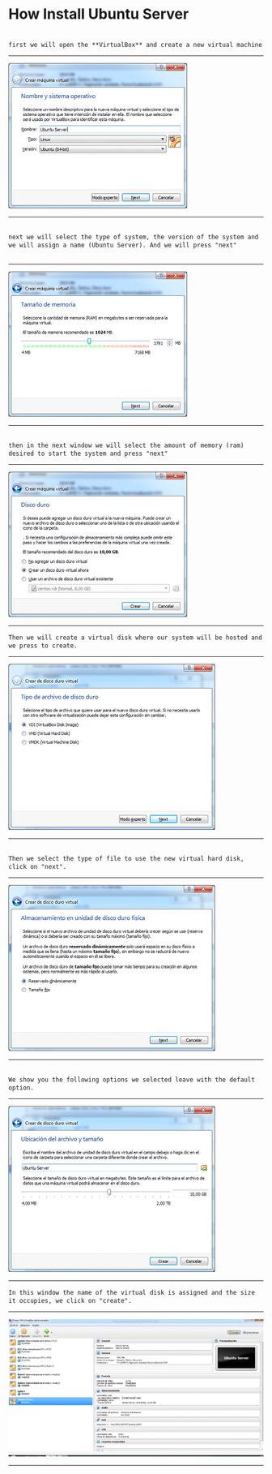 How Install Ubuntu Server
===================

```

first we will open the **VirtualBox** and create a new virtual machine 

```


-------------

<img src="https://github.com/mt-imperial/UbuntuServer/blob/master/Imagenes/1.png">

-------------


```

next we will select the type of system, the version of the system and we will assign a name (Ubuntu Server). And we will press "next"


```
-------------

<img src="https://github.com/mt-imperial/UbuntuServer/blob/master/Imagenes/2.png">

-------------

```

then in the next window we will select the amount of memory (ram) desired to start the system and press "next"

```

-------------

<img src="https://github.com/mt-imperial/UbuntuServer/blob/master/Imagenes/3.png">

-------------

```
Then we will create a virtual disk where our system will be hosted and we press to create.

```

-------------

<img src="https://github.com/mt-imperial/UbuntuServer/blob/master/Imagenes/4.png">

-------------

```

Then we select the type of file to use the new virtual hard disk, click on "next".

```

-------------

<img src="https://github.com/mt-imperial/UbuntuServer/blob/master/Imagenes/5.png">

-------------

```

We show you the following options we selected leave with the default option.

```

-------------

<img src="https://github.com/mt-imperial/UbuntuServer/blob/master/Imagenes/6.png">

-------------

```
In this window the name of the virtual disk is assigned and the size it occupies, we click on "create".

``` 

-------------

<img src="https://github.com/mt-imperial/UbuntuServer/blob/master/Imagenes/7.png">

-------------
